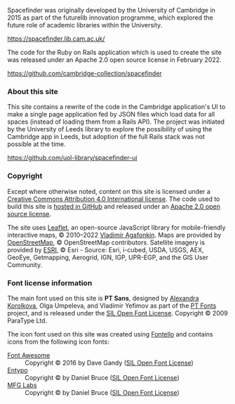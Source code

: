 Spacefinder was originally developed by the University of Cambridge in 2015 as part of the futurelib innovation programme, which explored the future role of academic libraries within the University.

<a target="external" href="https://spacefinder.lib.cam.ac.uk/">https://spacefinder.lib.cam.ac.uk/</a>

The code for the Ruby on Rails application which is used to create the site was released under an Apache 2.0 open source license in February 2022.

<a target="external" href="https://github.com/cambridge-collection/spacefinder">https://github.com/cambridge-collection/spacefinder</a>

### About this site

This site contains a rewrite of the code in the Cambridge application's UI to make a single page application fed by JSON files which load data for all spaces (instead of loading them from a Rails API). The project was initiated by the University of Leeds library to explore the possibility of using the Cambridge app in Leeds, but adoption of the full Rails stack was not possible at the time.

<a target="external" href="https://github.com/uol-library/spacefinder-ui">https://github.com/uol-library/spacefinder-ui</a>

### Copyright

Except where otherwise noted, content on this site is licensed under a <a target="external" href="https://creativecommons.org/licenses/by/4.0/">Creative Commons Attribution 4.0 International license</a>. The code used to build this site is <a target="external" href="https://github.com/uol-library/spacefinder-ui">hosted in GitHub</a> and released under an <a target="external" href="https://www.apache.org/licenses/LICENSE-2.0">Apache 2.0 open source license</a>.

The site uses <a target="external" href="https://leafletjs.com/">Leaflet</a>, an open-source JavaScript library for mobile-friendly interactive maps, &copy; 2010–2022 <a target="external" href="http://agafonkin.com/en">Vladimir Agafonkin</a>. Maps are provided by <a target="external" href="http://www.openstreetmap.org/copyright">OpenStreetMap</a>, &copy; OpenStreetMap contributors. Satellite imagery is provided by <a target="external" href="https://www.esri.com/en-us/home">ESRI</a>, &copy; Esri - Source: Esri, i-cubed, USDA, USGS, AEX, GeoEye, Getmapping, Aerogrid, IGN, IGP, UPR-EGP, and the GIS User Community.

### Font license information

The main font used on this site is **PT Sans**, designed by <a target="external" href="https://en.wikipedia.org/wiki/Alexandra_Korolkova">Alexandra Korolkova</a>, Olga Umpeleva, and Vladimir Yefimov as part of the <a target="external" href="https://en.wikipedia.org/wiki/PT_Fonts">PT Fonts</a> project, and is released under the <a target="external" href="http://scripts.sil.org/OFL">SIL Open Font License</a>. Copyright &copy; 2009 ParaType Ltd.

The icon font used on this site was created using <a target="external" href="https://fontello.com/">Fontello</a> and contains icons from the following icon fonts:

<dl>
  <dt><a target="external" href="http://fortawesome.github.com/Font-Awesome/">Font Awesome</a></dt>
  <dd>Copyright &copy; 2016 by Dave Gandy (<a target="external" href="http://scripts.sil.org/OFL">SIL Open Font License</a>)</dd>
  <dt><a target="external" href="http://www.entypo.com">Entypo</a></dt>
  <dd>Copyright &copy; by Daniel Bruce (<a target="external" href="http://scripts.sil.org/OFL">SIL Open Font License</a>)</dd>
  <dt><a target="external" href="http://www.mfglabs.com/">MFG Labs</a></dt>
  <dd>Copyright &copy; by Daniel Bruce (<a target="external" href="http://scripts.sil.org/OFL">SIL Open Font License</a>)</dd>
</dl>

